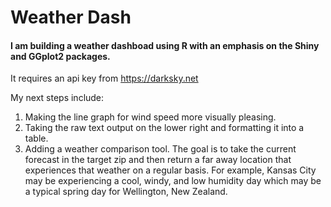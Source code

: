 # Weather Dash

#### I am building a weather dashboad using R with an emphasis on the Shiny and GGplot2 packages.
It requires an api key from https://darksky.net

My next steps include:
  1. Making the line graph for wind speed more visually pleasing.
  2. Taking the raw text output on the lower right and formatting it into a table.
  3. Adding a weather comparison tool. The goal is to take the current forecast in the target zip and then return a far away location that experiences that weather on a regular basis. For example, Kansas City may be experiencing a cool, windy, and low humidity day which may be a typical spring day for Wellington, New Zealand. 
